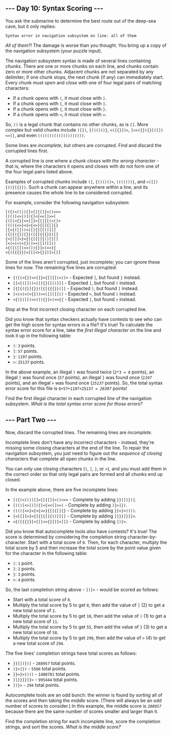 <article class="day-desc"><h2>--- Day 10: Syntax Scoring ---</h2><p>You ask the submarine to determine the best route out of the deep-sea cave, but it only replies:</p>
<pre><code>Syntax error in navigation subsystem on line: <span title="Some days, that's just how it is.">all of them</span></code></pre>
<p><em>All of them?!</em> The damage is worse than you thought. You bring up a copy of the navigation subsystem (your puzzle input).</p>
<p>The navigation subsystem syntax is made of several lines containing <em>chunks</em>. There are one or more chunks on each line, and chunks contain zero or more other chunks. Adjacent chunks are not separated by any delimiter; if one chunk stops, the next chunk (if any) can immediately start. Every chunk must <em>open</em> and <em>close</em> with one of four legal pairs of matching characters:</p>
<ul>
<li>If a chunk opens with <code>(</code>, it must close with <code>)</code>.</li>
<li>If a chunk opens with <code>[</code>, it must close with <code>]</code>.</li>
<li>If a chunk opens with <code>{</code>, it must close with <code>}</code>.</li>
<li>If a chunk opens with <code>&lt;</code>, it must close with <code>&gt;</code>.</li>
</ul>
<p>So, <code>()</code> is a legal chunk that contains no other chunks, as is <code>[]</code>. More complex but valid chunks include <code>([])</code>, <code>{()()()}</code>, <code>&lt;([{}])&gt;</code>, <code>[&lt;&gt;({}){}[([])&lt;&gt;]]</code>, and even <code>(((((((((())))))))))</code>.</p>
<p>Some lines are <em>incomplete</em>, but others are <em>corrupted</em>. Find and discard the corrupted lines first.</p>
<p>A corrupted line is one where a chunk <em>closes with the wrong character</em> - that is, where the characters it opens and closes with do not form one of the four legal pairs listed above.</p>
<p>Examples of corrupted chunks include <code>(]</code>, <code>{()()()&gt;</code>, <code>(((()))}</code>, and <code>&lt;([]){()}[{}])</code>. Such a chunk can appear anywhere within a line, and its presence causes the whole line to be considered corrupted.</p>
<p>For example, consider the following navigation subsystem:</p>
<pre><code>[({(&lt;(())[]&gt;[[{[]{&lt;()&lt;&gt;&gt;
[(()[&lt;&gt;])]({[&lt;{&lt;&lt;[]&gt;&gt;(
{([(&lt;{}[&lt;&gt;[]}&gt;{[]{[(&lt;()&gt;
(((({&lt;&gt;}&lt;{&lt;{&lt;&gt;}{[]{[]{}
[[&lt;[([]))&lt;([[{}[[()]]]
[{[{({}]{}}([{[{{{}}([]
{&lt;[[]]&gt;}&lt;{[{[{[]{()[[[]
[&lt;(&lt;(&lt;(&lt;{}))&gt;&lt;([]([]()
&lt;{([([[(&lt;&gt;()){}]&gt;(&lt;&lt;{{
&lt;{([{{}}[&lt;[[[&lt;&gt;{}]]]&gt;[]]
</code></pre>
<p>Some of the lines aren't corrupted, just incomplete; you can ignore these lines for now. The remaining five lines are corrupted:</p>
<ul>
<li><code>{([(&lt;{}[&lt;&gt;[]}&gt;{[]{[(&lt;()&gt;</code> - Expected <code>]</code>, but found <code>}</code> instead.</li>
<li><code>[[&lt;[([]))&lt;([[{}[[()]]]</code> - Expected <code>]</code>, but found <code>)</code> instead.</li>
<li><code>[{[{({}]{}}([{[{{{}}([]</code> - Expected <code>)</code>, but found <code>]</code> instead.</li>
<li><code>[&lt;(&lt;(&lt;(&lt;{}))&gt;&lt;([]([]()</code> - Expected <code>&gt;</code>, but found <code>)</code> instead.</li>
<li><code>&lt;{([([[(&lt;&gt;()){}]&gt;(&lt;&lt;{{</code> - Expected <code>]</code>, but found <code>&gt;</code> instead.</li>
</ul>
<p>Stop at the first incorrect closing character on each corrupted line.</p>
<p>Did you know that syntax checkers actually have contests to see who can get the high score for syntax errors in a file? It's true! To calculate the syntax error score for a line, take the <em>first illegal character</em> on the line and look it up in the following table:</p>
<ul>
<li><code>)</code>: <code>3</code> points.</li>
<li><code>]</code>: <code>57</code> points.</li>
<li><code>}</code>: <code>1197</code> points.</li>
<li><code>&gt;</code>: <code>25137</code> points.</li>
</ul>
<p>In the above example, an illegal <code>)</code> was found twice (<code>2*3 = <em>6</em></code> points), an illegal <code>]</code> was found once (<code><em>57</em></code> points), an illegal <code>}</code> was found once (<code><em>1197</em></code> points), and an illegal <code>&gt;</code> was found once (<code><em>25137</em></code> points). So, the total syntax error score for this file is <code>6+57+1197+25137 = <em>26397</em></code> points!</p>
<p>Find the first illegal character in each corrupted line of the navigation subsystem. <em>What is the total syntax error score for those errors?</em></p>
</article>
<article class="day-desc"><h2 id="part2">--- Part Two ---</h2><p>Now, discard the corrupted lines.  The remaining lines are <em>incomplete</em>.</p>
<p>Incomplete lines don't have any incorrect characters - instead, they're missing some closing characters at the end of the line. To repair the navigation subsystem, you just need to figure out <em>the sequence of closing characters</em> that complete all open chunks in the line.</p>
<p>You can only use closing characters (<code>)</code>, <code>]</code>, <code>}</code>, or <code>&gt;</code>), and you must add them in the correct order so that only legal pairs are formed and all chunks end up closed.</p>
<p>In the example above, there are five incomplete lines:</p>
<ul>
<li><code>[({(&lt;(())[]&gt;[[{[]{&lt;()&lt;&gt;&gt;</code> - Complete by adding <code>}}]])})]</code>.</li>
<li><code>[(()[&lt;&gt;])]({[&lt;{&lt;&lt;[]&gt;&gt;(</code> - Complete by adding <code>)}&gt;]})</code>.</li>
<li><code>(((({&lt;&gt;}&lt;{&lt;{&lt;&gt;}{[]{[]{}</code> - Complete by adding <code>}}&gt;}&gt;))))</code>.</li>
<li><code>{&lt;[[]]&gt;}&lt;{[{[{[]{()[[[]</code> - Complete by adding <code>]]}}]}]}&gt;</code>.</li>
<li><code>&lt;{([{{}}[&lt;[[[&lt;&gt;{}]]]&gt;[]]</code> - Complete by adding <code>])}&gt;</code>.</li>
</ul>
<p>Did you know that autocomplete tools <em>also</em> have contests? It's true! The score is determined by considering the completion string character-by-character. Start with a total score of <code>0</code>. Then, for each character, multiply the total score by 5 and then increase the total score by the point value given for the character in the following table:</p>
<ul>
<li><code>)</code>: <code>1</code> point.</li>
<li><code>]</code>: <code>2</code> points.</li>
<li><code>}</code>: <code>3</code> points.</li>
<li><code>&gt;</code>: <code>4</code> points.</li>
</ul>
<p>So, the last completion string above - <code>])}&gt;</code> - would be scored as follows:</p>
<ul>
<li>Start with a total score of <code>0</code>.</li>
<li>Multiply the total score by 5 to get <code>0</code>, then add the value of <code>]</code> (2) to get a new total score of <code>2</code>.</li>
<li>Multiply the total score by 5 to get <code>10</code>, then add the value of <code>)</code> (1) to get a new total score of <code>11</code>.</li>
<li>Multiply the total score by 5 to get <code>55</code>, then add the value of <code>}</code> (3) to get a new total score of <code>58</code>.</li>
<li>Multiply the total score by 5 to get <code>290</code>, then add the value of <code>&gt;</code> (4) to get a new total score of <code>294</code>.</li>
</ul>
<p>The five lines' completion strings have total scores as follows:</p>
<ul>
<li><code>}}]])})]</code> - <code>288957</code> total points.</li>
<li><code>)}&gt;]})</code> - <code>5566</code> total points.</li>
<li><code>}}&gt;}&gt;))))</code> - <code>1480781</code> total points.</li>
<li><code>]]}}]}]}&gt;</code> - <code>995444</code> total points.</li>
<li><code>])}&gt;</code> - <code>294</code> total points.</li>
</ul>
<p>Autocomplete tools are an odd bunch: the winner is found by <em>sorting</em> all of the scores and then taking the <em>middle</em> score. (There will always be an odd number of scores to consider.) In this example, the middle score is <code><em>288957</em></code> because there are the same number of scores smaller and larger than it.</p>
<p>Find the completion string for each incomplete line, score the completion strings, and sort the scores. <em>What is the middle score?</em></p>
</article>